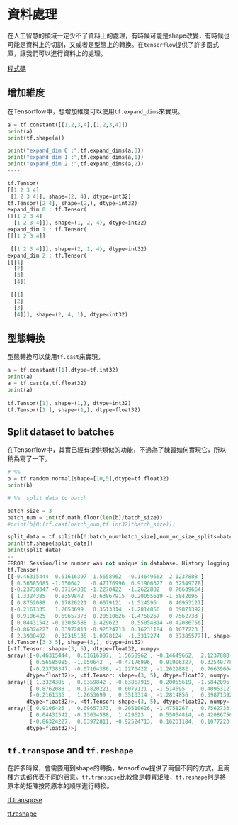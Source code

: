# 資料處理

在人工智慧的領域一定少不了資料上的處理，有時候可能是shape改變，有時候也可能是資料上的切割，又或者是型態上的轉換。在`tensorflow`提供了許多函式庫，讓我們可以進行資料上的處理。


[程式碼](../program/data_process.py)


## 增加維度

在Tensorflow中，想增加維度可以使用`tf.expand_dims`來實現。

```python
a = tf.constant([[1,2,3,4],[1,2,3,4]])
print(a)
print(tf.shape(a))

print("expand_dim 0 :",tf.expand_dims(a,0))
print("expand_dim 1 :",tf.expand_dims(a,1))
print("expand_dim 2 :",tf.expand_dims(a,2))
----

tf.Tensor(
[[1 2 3 4]
 [1 2 3 4]], shape=(2, 4), dtype=int32)
tf.Tensor([2 4], shape=(2,), dtype=int32)
expand_dim 0 : tf.Tensor(
[[[1 2 3 4]
  [1 2 3 4]]], shape=(1, 2, 4), dtype=int32)
expand_dim 1 : tf.Tensor(
[[[1 2 3 4]]

 [[1 2 3 4]]], shape=(2, 1, 4), dtype=int32)
expand_dim 2 : tf.Tensor(
[[[1]
  [2]
  [3]
  [4]]

 [[1]
  [2]
  [3]
  [4]]], shape=(2, 4, 1), dtype=int32)

```

## 型態轉換


型態轉換可以使用`tf.cast`來實現。


```python
a = tf.constant([1],dtype=tf.int32)
print(a)
a = tf.cast(a,tf.float32)
print(a)
--
tf.Tensor([1], shape=(1,), dtype=int32)
tf.Tensor([1.], shape=(1,), dtype=float32)
```

## Split dataset to batches

在Tensorflow中，其實已經有提供類似的功能，不過為了練習如何實現它，所以稍為寫了一下。

```python
# %%  
b = tf.random.normal(shape=[10,5],dtype=tf.float32)
print(b)

# %%  split data to batch

batch_size = 3
batch_num = int(tf.math.floor(len(b)/batch_size))
#print(b[0:(tf.cast(batch_num,tf.int32)*batch_size)])

split_data = tf.split(b[0:batch_num*batch_size],num_or_size_splits=batch_num,axis=0)
print(tf.shape(split_data))
print(split_data)
--
ERROR! Session/line number was not unique in database. History logging moved to new session 196
tf.Tensor(
[[-0.46315444  0.61616397  1.5658962  -0.14649662  2.1237888 ]
 [ 0.56585085 -1.050642   -0.47176996  0.91906327  0.32549778]
 [-0.23738347 -0.07164386 -1.2270422  -1.2622882   0.76639664]
 [ 1.3324385   0.8359842  -0.63867915  0.20055619 -1.5842096 ]
 [ 0.8762088   0.17820221  0.6079121  -1.514595    0.40953127]
 [-0.2161335   1.2653699   0.3513314  -1.2814856   0.39871392]
 [ 0.9106425   0.69657373  0.20510626 -1.4758267   0.7562733 ]
 [ 0.04431542 -0.13034588  1.429623    0.55054814 -0.42086756]
 [-0.86324227  0.03972811 -0.92524713  0.16231184  0.1077223 ]
 [ 2.3988492   0.32315135 -1.0978124  -1.3317274   0.37385577]], shape=(10, 5), dtype=float32)
tf.Tensor([3 3 5], shape=(3,), dtype=int32)
[<tf.Tensor: shape=(3, 5), dtype=float32, numpy=
array([[-0.46315444,  0.61616397,  1.5658962 , -0.14649662,  2.1237888 ],
       [ 0.56585085, -1.050642  , -0.47176996,  0.91906327,  0.32549778],
       [-0.23738347, -0.07164386, -1.2270422 , -1.2622882 ,  0.76639664]],
      dtype=float32)>, <tf.Tensor: shape=(3, 5), dtype=float32, numpy=
array([[ 1.3324385 ,  0.8359842 , -0.63867915,  0.20055619, -1.5842096 ],
       [ 0.8762088 ,  0.17820221,  0.6079121 , -1.514595  ,  0.40953127],
       [-0.2161335 ,  1.2653699 ,  0.3513314 , -1.2814856 ,  0.39871392]],
      dtype=float32)>, <tf.Tensor: shape=(3, 5), dtype=float32, numpy=
array([[ 0.9106425 ,  0.69657373,  0.20510626, -1.4758267 ,  0.7562733 ],
       [ 0.04431542, -0.13034588,  1.429623  ,  0.55054814, -0.42086756],
       [-0.86324227,  0.03972811, -0.92524713,  0.16231184,  0.1077223 ]],
      dtype=float32)>]
```

## `tf.transpose` and `tf.reshape`

在許多時候，會需要用到shape的轉換，tensorflow提供了兩個不同的方式，且兩種方式都代表不同的涵意。`tf.transpose`比較像是轉罝矩陣，`tf.reshape`則是將原本的矩陣按照原本的順序進行轉換。


[tf.transpose](https://www.tensorflow.org/api_docs/python/tf/transpose)

[tf.reshape](https://www.tensorflow.org/api_docs/python/tf/reshape)

